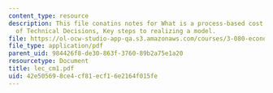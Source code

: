```yaml
---
content_type: resource
description: This file conatins notes for What is a process-based cost model?, Examples
  of Technical Decisions, Key steps to realizing a model.
file: https://ol-ocw-studio-app-qa.s3.amazonaws.com/courses/3-080-economic-environmental-issues-in-materials-selection-fall-2005/42e505698ce4cf81ecf16e2164f015fe_lec_cm1.pdf
file_type: application/pdf
parent_uid: 984426f8-de30-863f-3760-89b2a75e1a20
resourcetype: Document
title: lec_cm1.pdf
uid: 42e50569-8ce4-cf81-ecf1-6e2164f015fe
---
```

